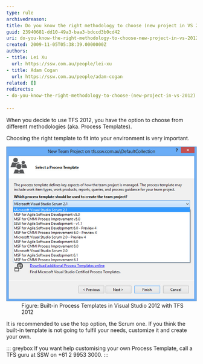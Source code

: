 ```yaml
---
type: rule
archivedreason: 
title: Do you know the right methodology to choose (new project in VS 2012)?
guid: 23940681-dd10-49a3-baa3-bdccd3b0cd42
uri: do-you-know-the-right-methodology-to-choose-new-project-in-vs-2012
created: 2009-11-05T05:38:39.0000000Z
authors:
- title: Lei Xu
  url: https://ssw.com.au/people/lei-xu
- title: Adam Cogan
  url: https://ssw.com.au/people/adam-cogan
related: []
redirects:
- do-you-know-the-right-methodology-to-choose-(new-project-in-vs-2012)

---
```


When you decide to use TFS 2012, you have the option to choose from different methodologies (aka. Process Templates).

Choosing the right template to fit into your environment is very important.

<!--endintro-->
<dl class="image"><dt><img class="ms-rteCustom-ImageArea" src="VSTS2010ProcessTemplates.jpg" alt=""></dt><dd>Figure: Built-in Process Templates in Visual Studio 2012 with TFS 2012</dd></dl>
It is recommended to use the top option, the Scrum one. If you think the built-in template is not going to fulfil your needs, customize it and create your own.


::: greybox
If you want help customising your own Process Template, call a TFS guru at SSW on +61 2 9953 3000.
:::
